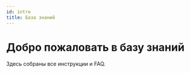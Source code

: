 ```yaml
---
id: intro
title: База знаний
---
```


# Добро пожаловать в базу знаний

Здесь собраны все инструкции и FAQ.
